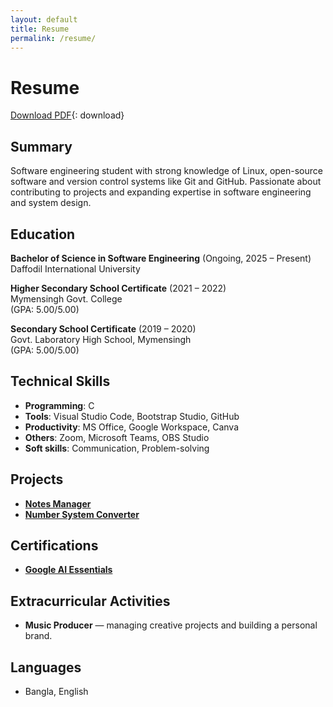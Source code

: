 ```yaml
---
layout: default
title: Resume
permalink: /resume/
---
```


# Resume

[Download PDF](/assets/files/Resume.pdf){: download}

## Summary
Software engineering student with strong knowledge of Linux, open-source software and version control systems like Git and GitHub. Passionate about contributing to projects and expanding expertise in software engineering and system design.

## Education
**Bachelor of Science in Software Engineering** (Ongoing, 2025 – Present)  
Daffodil International University

**Higher Secondary School Certificate** (2021 – 2022)  
Mymensingh Govt. College  
(GPA: 5.00/5.00)

**Secondary School Certificate** (2019 – 2020)  
Govt. Laboratory High School, Mymensingh  
(GPA: 5.00/5.00)

## Technical Skills
- **Programming**: C  
- **Tools**: Visual Studio Code, Bootstrap Studio, GitHub  
- **Productivity**: MS Office, Google Workspace, Canva  
- **Others**: Zoom, Microsoft Teams, OBS Studio  
- **Soft skills**: Communication, Problem-solving

## Projects
- [**Notes Manager**](https://github.com/sfwnsft/Notes-Manager-C)
- [**Number System Converter**](https://github.com/sfwnsft/Number-System-Converter)

## Certifications
- [**Google AI Essentials**](https://coursera.org/share/f2b522c73caed1d35e3762f1ca449ead)

## Extracurricular Activities
- **Music Producer** — managing creative projects and building a personal brand.

## Languages
- Bangla, English
